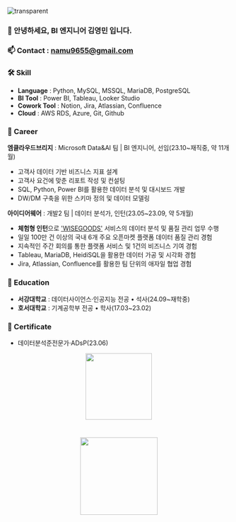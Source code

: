![transparent](https://capsule-render.vercel.app/api?type=transparent&fontColor=2774AE&text=YoungMinDA's%20GitHub%20&height=150&fontSize=60&desc=Welcome!&descAlignY=75&descAlign=60)   

### 👋 안녕하세요, BI 엔지니어 김영민 입니다.

### 📫 Contact : <a href='mailto:namu9655@gmail.com'>namu9655@gmail.com</a>
### 🛠 Skill
*   **Language** : Python, MySQL, MSSQL, MariaDB, PostgreSQL
*   **BI Tool** : Power BI, Tableau, Looker Studio
*   **Cowork Tool** : Notion, Jira, Atlassian, Confluence
*   **Cloud** : AWS RDS, Azure, Git, Github

### 📔 Career
**엠클라우드브리지** : Microsoft Data&AI 팀 | BI 엔지니어, 선임(23.10~재직중, 약 11개월)
*   고객사 데이터 기반 비즈니스 지표 설계 
*   고객사 요건에 맞춘 리포트 작성 및 컨설팅
*   SQL, Python, Power BI를 활용한 데이터 분석 및 대시보드 개발
*   DW/DM 구축을 위한 스키마 정의 및 데이터 모델링
     
**아이디어웨어** : 개발2 팀 | 데이터 분석가, 인턴(23.05~23.09, 약 5개월) 
*   **체험형 인턴**으로 ['WISEGOODS'](https://www.wiseapp.co.kr/) 서비스의 데이터 분석 및 품질 관리 업무 수행
*   일일 100만 건 이상의 국내 6개 주요 오픈마켓 플랫폼 데이터 품질 관리 경험
*   지속적인 주간 회의를 통한 플랫폼 서비스 및 1건의 비즈니스 기여 경험
*   Tableau, MariaDB, HeidiSQL을 활용한 데이터 가공 및 시각화 경험
*   Jira, Atlassian, Confluence를 활용한 팀 단위의 애자일 협업 경험

### 🏫 Education
*   **서강대학교** : 데이터사이언스·인공지능 전공 • 석사(24.09~재학중)
*   **호서대학교** : 기계공학부 전공 • 학사(17.03~23.02)

### 📝 Certificate
*   데이터분석준전문가·ADsP(23.06)
<p align='center'>
   <a href="https://github-readme-stats.vercel.app/api?username=YoungMinDA&show_icons=true&count_private=true"><img
           height=150
           src="https://github-readme-stats.vercel.app/api?username=YoungMinDA&show_icons=true&count_private=true"/></a>
</p>

<div align="center" style="margin: 40px 0">
   <a href="https://github.com/YoungMinDA/github-profile-views-counter">
       <img width="175px" src="https://komarev.com/ghpvc/?username=YoungMinDA&color=2774AE">
   </a>
</div>
